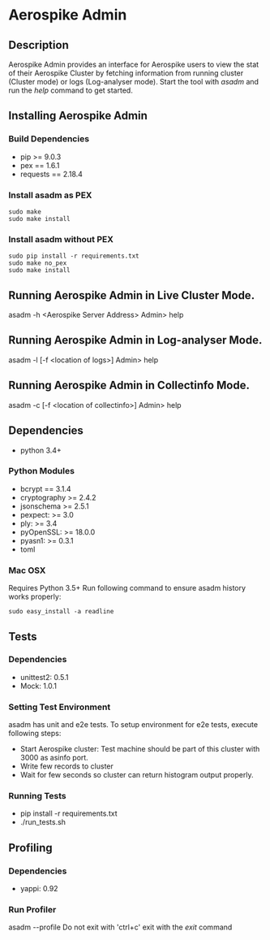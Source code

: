 # Aerospike Admin
## Description
Aerospike Admin provides an interface for Aerospike users to view the stat
of their Aerospike Cluster by fetching information from running cluster (Cluster mode) or logs (Log-analyser mode).
Start the tool with *asadm* and run the *help* command to get started.

## Installing Aerospike Admin

### Build Dependencies

- pip >= 9.0.3
- pex == 1.6.1
- requests == 2.18.4

### Install asadm as PEX
```
sudo make
sudo make install
```

### Install asadm without PEX
```
sudo pip install -r requirements.txt
sudo make no_pex
sudo make install
```

## Running Aerospike Admin in Live Cluster Mode.
asadm -h <Aerospike Server Address\>
Admin> help

## Running Aerospike Admin in Log-analyser Mode.
asadm -l [-f <location of logs\>]
Admin> help

## Running Aerospike Admin in Collectinfo Mode.
asadm -c [-f <location of collectinfo\>]
Admin> help


## Dependencies
- python 3.4+

### Python Modules
- bcrypt == 3.1.4
- cryptography >= 2.4.2
- jsonschema >= 2.5.1
- pexpect: >= 3.0
- ply: >= 3.4
- pyOpenSSL: >= 18.0.0
- pyasn1: >= 0.3.1
- toml


### Mac OSX
Requires Python 3.5+
Run following command to ensure asadm history works properly:
```
sudo easy_install -a readline
```

## Tests
### Dependencies
- unittest2: 0.5.1
- Mock: 1.0.1

### Setting Test Environment
asadm has unit and e2e tests. To setup environment for e2e tests, execute following steps:
- Start Aerospike cluster: Test machine should be part of this cluster with 3000 as asinfo port.
- Write few records to cluster
- Wait for few seconds so cluster can return histogram output properly.

### Running Tests
- pip install -r requirements.txt
- ./run_tests.sh

## Profiling
### Dependencies
- yappi: 0.92

### Run Profiler
asadm --profile
Do not exit with 'ctrl+c' exit with the *exit* command
